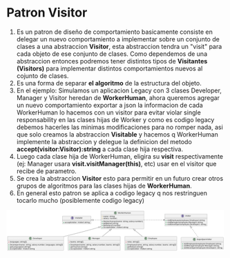 # Patron Visitor 
1. Es un patron de diseño de comportamiento basicamente consiste en delegar un nuevo comportamiento a implementar sobre un conjunto de clases a una abstraccion **Visitor**, esta abstraccion tendra un "visit" para cada objeto de ese  conjunto de clases. Como dependemos de una abstraccion entonces podremos tener distintos tipos de **Visitantes (Visitors)** para implementar distintos comportamientos nuevos al cojunto de clases. 
1. Es una forma de separar **el algoritmo** de la estructura del objeto. 
1. En el ejemplo: Simulamos un aplicacion Legacy con 3 clases Developer, Manager y Visitor heredan de **WorkerHuman**, ahora queremos agregar un nuevo comportamiento  exportar a json la informacion de cada WorkerHuman lo hacemos con un visitor para evitar violar single responsability en las clases hijas de Worker y como es codigo  legacy debemos hacerles las minimas modificaciones para no romper nada, asi que solo creamos la abstraccion **Visitable** y hacemos q WorkerHuman implemente la abstraccion y delegue la definicion del metodo **accept(visitor:Visitor):string** a cada clase hija respectiva.
1. Luego cada clase hija de WorkerHuman, eligira su **visit** respectivamente (ej: Manager usara **visit.visitManager(this)**, etc) usar en el visitor que recibe de parametro.
1. Se crea la abstraccion **Visitor** esto para permitir en un futuro crear otros grupos de algoritmos para las clases hijas de **WorkerHuman**.
1. En general esto patron se aplica a codigo legacy q nos restringuen tocarlo mucho (posiblemente codigo legacy)
<img src="../../diagrams/Visitor/img/iteration1.png">



